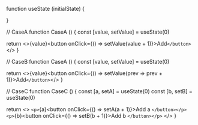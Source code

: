 function useState (initialState) {

}

// CaseA
function CaseA () {
  const [value, setValue] = useState(0)

  return <>{value}<button onClick={() => setValue(value + 1)}>Add`</button>`</>
}

// CaseB
function CaseA () {
  const [value, setValue] = useState(0)

  return <>{value}<button onClick={() => setValue(prev => prev + 1)}>Add`</button>`</>
}

// CaseC
function CaseC () {
  const [a, setA] = useState(0)
  const [b, setB] = useState(0)

  return <>
    `<p>`{a}<button onClick={() => setA(a + 1)}>Add a `</button></p>`
    `<p>`{b}<button onClick={() => setB(b + 1)}>Add b `</button></p>`
  </>
}
